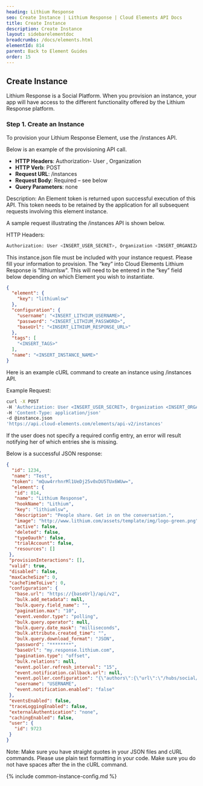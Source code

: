 ```yaml
---
heading: Lithium Response
seo: Create Instance | Lithium Response | Cloud Elements API Docs
title: Create Instance
description: Create Instance
layout: sidebarelementdoc
breadcrumbs: /docs/elements.html
elementId: 814
parent: Back to Element Guides
order: 15
---
```


## Create Instance

Lithium Response is a Social Platform. When you provision an instance, your app will have access to the different functionality offered by the Lithium Response platform.

### Step 1. Create an Instance

To provision your Lithium Response Element, use the /instances API.

Below is an example of the provisioning API call.

* __HTTP Headers__: Authorization- User <user secret>, Organization <organization secret>
* __HTTP Verb__: POST
* __Request URL__: /instances
* __Request Body__: Required – see below
* __Query Parameters__: none

Description: An Element token is returned upon successful execution of this API. This token needs to be retained by the application for all subsequent requests involving this element instance.

A sample request illustrating the /instances API is shown below.

HTTP Headers:

```bash
Authorization: User <INSERT_USER_SECRET>, Organization <INSERT_ORGANIZATION_SECRET>

```
This instance.json file must be included with your instance request.  Please fill your information to provision.  The “key” into Cloud Elements Lithium Response is "lithiumlsw".  This will need to be entered in the “key” field below depending on which Element you wish to instantiate.

```JSON
{
  "element": {
    "key": "lithiumlsw"
  },
  "configuration": {
    "username": "<INSERT_LITHIUM_USERNAME>",
    "password": "<INSERT_LITHIUM_PASSWORD>",
    "baseUrl": "<INSERT_LITHIUM_RESPONSE_URL>"
  },
  "tags": [
    "<INSERT_TAGS>"
  ],
  "name": "<INSERT_INSTANCE_NAME>"
}
```

Here is an example cURL command to create an instance using /instances API.

Example Request:

```bash
curl -X POST
-H 'Authorization: User <INSERT_USER_SECRET>, Organization <INSERT_ORGANIZATION_SECRET>'
-H 'Content-Type: application/json'
-d @instance.json
'https://api.cloud-elements.com/elements/api-v2/instances'
```

If the user does not specify a required config entry, an error will result notifying her of which entries she is missing.

Below is a successful JSON response:

```JSON
{
  "id": 1234,
  "name": "Test",
  "token": "mQuw4rrhnrMl1UeDj25v0xDU5TUx6WUw=",
  "element": {
   "id": 814,
   "name": "Lithium Response",
   "hookName": "Lithium",
   "key": "lithiumlsw",
   "description": "People share. Get in on the conversation.",
   "image": "http://www.lithium.com/assets/template/img/logo-green.png",
   "active": false,
   "deleted": false,
   "typeOauth": false,
   "trialAccount": false,
   "resources": []
 },
 "provisionInteractions": [],
 "valid": true,
 "disabled": false,
 "maxCacheSize": 0,
 "cacheTimeToLive": 0,
 "configuration": {
   "base.url": "https://{baseUrl}/api/v2",
   "bulk.add_metadata": null,
   "bulk.query.field_name": "",
   "pagination.max": "10",
   "event.vendor.type": "polling",
   "bulk.query.operator": null,
   "bulk.query.date_mask": "milliseconds",
   "bulk.attribute.created_time": "",
   "bulk.query.download_format": "JSON",
   "password": "********",
   "baseUrl": "my.response.lithium.com",
   "pagination.type": "offset",
   "bulk.relations": null,
   "event.poller.refresh_interval": "15",
   "event.notification.callback.url": null,
   "event.poller.configuration": "{\"authors\":{\"url\":\"/hubs/social/authors/changes?where=startEpochMillis ='${epoch:ms}'\",\"idField\":\"lswUuid\"}}",
   "username": "USERNAME",
   "event.notification.enabled": "false"
 },
 "eventsEnabled": false,
 "traceLoggingEnabled": false,
 "externalAuthentication": "none",
 "cachingEnabled": false,
 "user": {
   "id": 9723
 }
}
```

Note:  Make sure you have straight quotes in your JSON files and cURL commands.  Please use plain text formatting in your code.  Make sure you do not have spaces after the in the cURL command.

{% include common-instance-config.md %}

